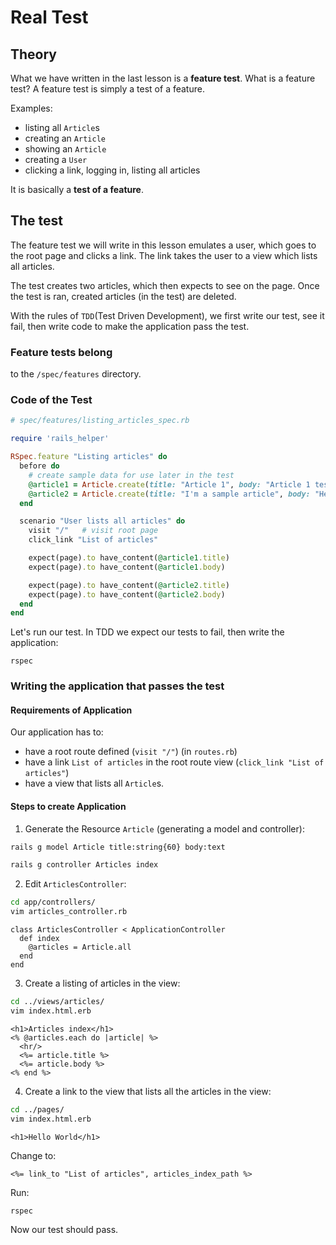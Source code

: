 # Real Test

## Theory
What we have written in the last lesson is a **feature test**.
What is a feature test?
A feature test is simply a test of a feature.

Examples:
* listing all `Article`s
* creating an `Article`
* showing an `Article`
* creating a `User`
* clicking a link, logging in, listing all articles

It is basically a **test of a feature**.

## The test
The feature test we will write in this lesson emulates a user,
which goes to the root page and clicks a link.
The link takes the user to a view which lists all articles.

The test creates two articles, which then expects to see on the page.
Once the test is ran, created articles (in the test) are deleted.

With the rules of `TDD`(Test Driven Development), we first write our test, see it fail, then write code to make the application pass the test.
### Feature tests belong
to the `/spec/features` directory.

### Code of the Test
~~~ruby
# spec/features/listing_articles_spec.rb

require 'rails_helper'

RSpec.feature "Listing articles" do
  before do
    # create sample data for use later in the test
    @article1 = Article.create(title: "Article 1", body: "Article 1 test body")
    @article2 = Article.create(title: "I'm a sample article", body: "Hello World")
  end

  scenario "User lists all articles" do
    visit "/"   # visit root page
    click_link "List of articles"

    expect(page).to have_content(@article1.title)
    expect(page).to have_content(@article1.body)

    expect(page).to have_content(@article2.title)
    expect(page).to have_content(@article2.body)
  end
end
~~~
Let's run our test. In TDD we expect our tests to fail, then write the application:
~~~
rspec
~~~

### Writing the application that passes the test
#### Requirements of Application
Our application has to:
* have a root route defined (`visit "/"`) (in `routes.rb`)
* have a link `List of articles` in the root route view (`click_link "List of articles"`)
* have a view that lists all `Article`s.

#### Steps to create Application
1) Generate the Resource `Article` (generating a model and controller):
~~~bash
rails g model Article title:string{60} body:text

rails g controller Articles index
~~~

2) Edit `ArticlesController`:
~~~bash
cd app/controllers/
vim articles_controller.rb
~~~

~~~
class ArticlesController < ApplicationController
  def index
    @articles = Article.all
  end
end
~~~

3) Create a listing of articles in the view:
~~~bash
cd ../views/articles/
vim index.html.erb
~~~

~~~erb
<h1>Articles index</h1>
<% @articles.each do |article| %>
  <hr/>
  <%= article.title %>
  <%= article.body %>
<% end %>
~~~

4) Create a link to the view that lists all the articles in the view:
~~~bash
cd ../pages/
vim index.html.erb
~~~

~~~erb
<h1>Hello World</h1>
~~~

Change to:

~~~erb
<%= link_to "List of articles", articles_index_path %>
~~~

Run:
~~~
rspec
~~~
Now our test should pass.
